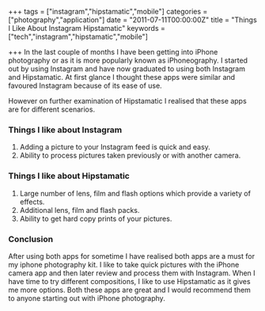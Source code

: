 +++
tags = ["instagram","hipstamatic","mobile"]
categories = ["photography","application"]
date = "2011-07-11T00:00:00Z"
title = "Things I Like About Instagram Hipstamatic"
keywords = ["tech","instagram","hipstamatic","mobile"]

+++
In the last couple of months I have been getting into iPhone photography or as it is more popularly known as iPhoneography. 
I started out by using Instagram and have now graduated to using both Instagram and Hipstamatic. 
At first glance I thought these apps were similar and favoured Instagram because of its ease of use. 

<!--more-->

However on further examination of Hipstamatic I realised that these apps are for different scenarios.

### Things I like about Instagram
1. Adding a picture to your Instagram feed is quick and easy.
2. Ability to process pictures taken previously or with another camera.

### Things I like about Hipstamatic
1. Large number of lens, film and flash options which provide a variety of effects.
2. Additional lens, film and flash packs.
3. Ability to get hard copy prints of your pictures.

### Conclusion
After using both apps for sometime I have realised both apps are a must for my iphone photography kit. I like to take quick pictures with the iPhone camera app and then later review and process them with Instagram. When I have time to try different compositions, I like to use Hipstamatic as it gives me more options. Both these apps are great and I would recommend them to anyone starting out with iPhone photography.